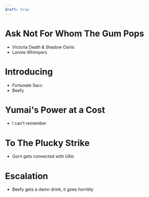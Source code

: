 ```yaml
---
draft: true
---
```


# Ask Not For Whom The Gum Pops

- Victoria Death & Shadow Osiris
- Lonnie Whimpers

# Introducing
- Fortunate Sacc
- Beefy

# Yumai's Power at a Cost
- I can't remember

# To The Plucky Strike
- Gorn gets connected with Ullio

# Escalation
- Beefy gets a damn drink, it goes horribly

